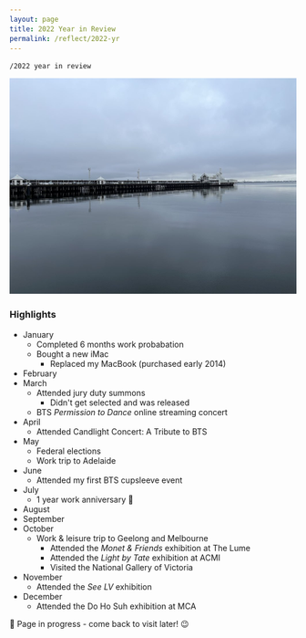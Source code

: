 ```yaml
---
layout: page
title: 2022 Year in Review
permalink: /reflect/2022-yr
---
```


`/2022 year in review`

<img src="/assets/2022-10-geelong.jpg" alt="The Pier in Geelong">

### Highlights

- January
  - Completed 6 months work probabation 
  - Bought a new iMac
    - Replaced my MacBook (purchased early 2014)
- February
- March
  - Attended jury duty summons
    - Didn't get selected and was released
  - BTS *Permission to Dance* online streaming concert
- April
  - Attended Candlight Concert: A Tribute to BTS 
- May
  - Federal elections
  - Work trip to Adelaide
- June
  - Attended my first BTS cupsleeve event
- July
  - 1 year work anniversary 🎉
- August
- September
- October
  - Work & leisure trip to Geelong and Melbourne
    - Attended the *Monet & Friends* exhibition at The Lume
    - Attended the *Light by Tate* exhibition at ACMI
    - Visited the National Gallery of Victoria 
- November
  - Attended the *See LV* exhibition
- December
  - Attended the Do Ho Suh exhibition at MCA

🚧 Page in progress - come back to visit later! 😉 

<style>
  .wrapper {
    max-width: 58em;
  }
</style>